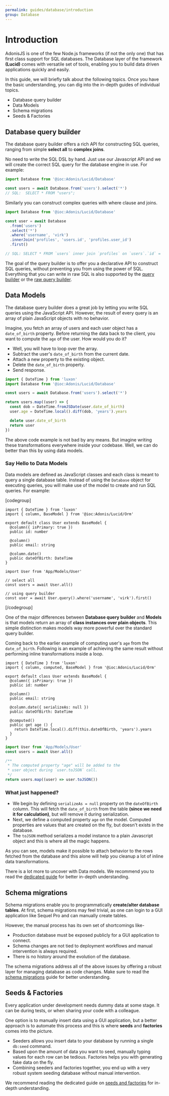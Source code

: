 ```yaml
---
permalink: guides/database/introduction
group: Database
---
```


# Introduction

AdonisJS is one of the few Node.js frameworks (if not the only one) that has first class support for SQL databases. The Database layer of the framework **(Lucid)** comes with versatile set of tools, enabling you to build data driven applications quickly and easily.

In this guide, we will briefly talk about the following topics. Once you have the basic understanding, you can dig into the in-depth guides of individual topics.

- Database query builder
- Data Models
- Schema migrations
- Seeds & Factories

## Database query builder
The database query builder offers a rich API for constructing SQL queries, ranging from simple **select all** to **complex joins**.

No need to write the SQL DSL by hand. Just use our Javascript API and we will create the correct SQL query for the database engine in use. For example:

```ts
import Database from '@ioc:Adonis/Lucid/Database'

const users = await Database.from('users').select('*')
// SQL:  SELECT * FROM "users";
```

Similarly you can construct complex queries with where clause and joins.

```ts
import Database from '@ioc:Adonis/Lucid/Database'

const user = await Database
  .from('users')
  .select('*')
  .where('username', 'virk')
  .innerJoin('profiles', 'users.id', 'profiles.user_id')
  .first()

// SQL: SELECT * FROM `users` inner join `profiles` on `users`.`id` = `profiles`.`user_id` where `username` = ? limit ?
```

The goal of the query builder is to offer you a declarative API to construct SQL queries, without preventing you from using the power of SQL. Everything that you can write in raw SQL is also supported by the [query builder](/guides/database/query-builder) or the [raw query builder](/guides/database/query-builder#executing-raw-queries).

## Data Models
The database query builder does a great job by letting you write SQL queries using the JavaScript API. However, the result of every query is an array of plain JavaScript objects with no behavior.

Imagine, you fetch an array of users and each user object has a `date_of_birth` property. Before returning the data back to the client, you want to compute the `age` of the user. How would you do it?

- Well, you will have to loop over the array.
- Subtract the user's `date_of_birth` from the current date.
- Attach a new property to the existing object.
- Delete the `date_of_birth` property.
- Send response.

```ts
import { DateTime } from 'luxon'
import Database from '@ioc:Adonis/Lucid/Database'

const users = await Database.from('users').select('*')

return users.map((user) => {
  const dob = DateTime.fromJSDate(user.date_of_birth)
  user.age = DateTime.local().diff(dob, 'years').years

  delete user.date_of_birth
  return user
})
```

The above code example is not bad by any means. But imagine writing these transformations everywhere inside your codebase. Well, we can do better than this by using data models.

### Say Hello to Data Models
Data models are defined as JavaScript classes and each class is meant to query a single database table. Instead of using the `Database` object for executing queries, you will make use of the model to create and run SQL queries. For example:

[codegroup]

```ts{}{Defining Model}
import { DateTime } from 'luxon'
import { column, BaseModel } from '@ioc:Adonis/Lucid/Orm'

export default class User extends BaseModel {
  @column({ isPrimary: true })
  public id: number

  @column()
  public email: string

  @column.date()
  public dateOfBirth: DateTime
}
```

```ts{}{Using Model}
import User from 'App/Models/User'

// select all
const users = await User.all()

// using query builder
const user = await User.query().where('username', 'virk').first()
```
[/codegroup]

One of the major differences between **Database query builder** and **Models** is that models return an array of **class instances over plain objects**. This simple distinction makes models way more powerful over the standard query builder.

Coming back to the earlier example of computing user's `age` from the `date_of_birth`. Following is an example of achieving the same result without performing inline transformations inside a loop.

```ts{11,14-17}{}
import { DateTime } from 'luxon'
import { column, computed, BaseModel } from '@ioc:Adonis/Lucid/Orm'

export default class User extends BaseModel {
  @column({ isPrimary: true })
  public id: number

  @column()
  public email: string

  @column.date({ serializeAs: null })
  public dateOfBirth: DateTime

  @computed()
  public get age () {
    return DateTime.local().diff(this.dateOfBirth, 'years').years
  }
}
```

```ts
import User from 'App/Models/User'
const users = await User.all()

/**
 * The computed property "age" will be added to the
 * user object during `user.toJSON` call.
 */
return users.map((user) => user.toJSON())
```

### What just happened?
- We begin by defining `serializeAs = null` property on the `dateOfBirth` column. This will fetch the `date_of_birth` from the table **(since we need it for calculation)**, but will remove it during serialization.
- Next, we define a computed property `age` on the model. Computed properties are values that are created on the fly, but doesn't exists in the database.
- The `toJSON` method serializes a model instance to a plain Javascript object and this is where all the magic happens.

As you can see, models make it possible to attach behavior to the rows fetched from the database and this alone will help you cleanup a lot of inline data transformations.

There is a lot more to uncover with Data models. We recommend you to read the [dedicated guide](/guides/models/introduction) for better in-depth understanding.

## Schema migrations
Schema migrations enable you to programmatically **create/alter database tables**. At first, schema migrations may feel trivial, as one can login to a GUI application like Sequel Pro and can manually create tables.

However, the manual process has its own set of shortcomings like-

- Production database must be exposed publicly for a GUI application to connect.
- Schema changes are not tied to deployment workflows and manual intervention is always required.
- There is no history around the evolution of the database.

The schema migrations address all of the above issues by offering a robust layer for managing database as code changes. Make sure to read the [schema migrations](/guides/database/migrations) guide for better understanding. 

## Seeds & Factories
Every application under development needs dummy data at some stage. It can be during tests, or when sharing your code with a colleague. 

One option is to manually insert data using a GUI application, but a better approach is to automate this process and this is where **seeds** and **factories** comes into the picture.

- Seeders allows you insert data to your database by running a single `db:seed` command.
- Based upon the amount of data you want to seed, manually typing values for each row can be tedious. Factories helps you with generating fake data on the fly.
- Combining seeders and factories together, you end up with a very robust system seeding database without manual intervention.

We recommend reading the dedicated guide on [seeds and factories](/guides/database/seeds) for in-depth understanding.
